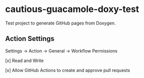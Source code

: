 # cautious-guacamole-doxy-test

Test project to generate GitHub pages from Doxygen.

## Action Settings

Settings -> Action -> General -> Workflow Permissions

[x] Read and Write

[x] Allow GitHub Actions to create and approve pull requests
